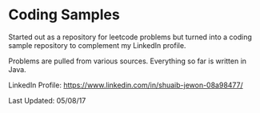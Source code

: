 # Coding Samples

Started out as a repository for leetcode problems but turned into a coding sample repository to complement my LinkedIn profile. 

Problems are pulled from various sources. Everything so far is written in Java.

LinkedIn Profile: https://www.linkedin.com/in/shuaib-jewon-08a98477/

Last Updated: 05/08/17